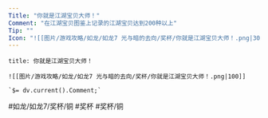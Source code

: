 ```yaml
---
Title: "你就是江湖宝贝大师！"
Comment: "在江湖宝贝图鉴上记录的江湖宝贝达到200种以上"
Tip: ""
Icon: "![[图片/游戏攻略/如龙/如龙7 光与暗的去向/奖杯/你就是江湖宝贝大师！.png|30]]"
---
```

```ad-common-bronze-trophy
title: 你就是江湖宝贝大师！

![[图片/游戏攻略/如龙/如龙7 光与暗的去向/奖杯/你就是江湖宝贝大师！.png|100]]

`$= dv.current().Comment;`

```

#如龙/如龙7/奖杯/铜 #奖杯 #奖杯/铜
